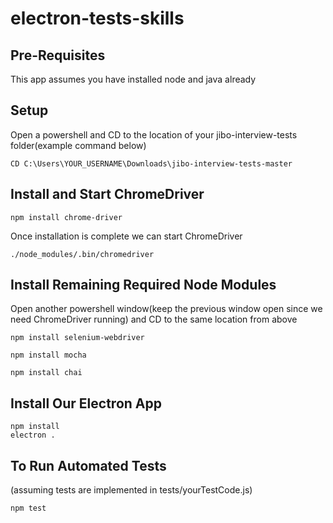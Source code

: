# electron-tests-skills

## Pre-Requisites
This app assumes you have installed node and java already

## Setup
Open a powershell and CD to the location of your jibo-interview-tests folder(example command below)

```
CD C:\Users\YOUR_USERNAME\Downloads\jibo-interview-tests-master
```

## Install and Start ChromeDriver

```
npm install chrome-driver
```

Once installation is complete we can start ChromeDriver

```
./node_modules/.bin/chromedriver
```

## Install Remaining Required Node Modules
Open another powershell window(keep the previous window open since we need ChromeDriver running) and CD to the same location from above

```
npm install selenium-webdriver
```

```
npm install mocha
```

```
npm install chai
```

## Install Our Electron App

```
npm install
electron .
```

## To Run Automated Tests
(assuming tests are implemented in tests/yourTestCode.js)

```
npm test
```

